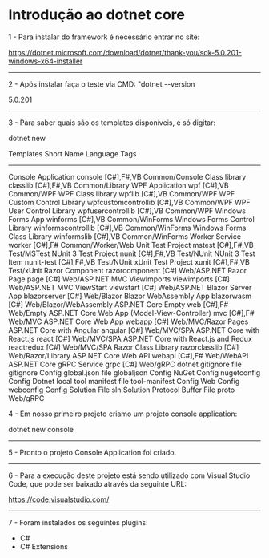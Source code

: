 # Introdução ao dotnet core

1 - Para instalar do framework é necessário entrar no site: 

https://dotnet.microsoft.com/download/dotnet/thank-you/sdk-5.0.201-windows-x64-installer
--------------------------------------------  -------------------  ----------  ----------------------
2 - Após instalar faça o teste via CMD: "dotnet --version

5.0.201
--------------------------------------------  -------------------  ----------  ----------------------
3 - Para saber quais são os templates disponíveis, é só digitar:

dotnet new

Templates                                     Short Name           Language    Tags
--------------------------------------------  -------------------  ----------  ----------------------
Console Application                           console              [C#],F#,VB  Common/Console
Class library                                 classlib             [C#],F#,VB  Common/Library
WPF Application                               wpf                  [C#],VB     Common/WPF
WPF Class library                             wpflib               [C#],VB     Common/WPF
WPF Custom Control Library                    wpfcustomcontrollib  [C#],VB     Common/WPF
WPF User Control Library                      wpfusercontrollib    [C#],VB     Common/WPF
Windows Forms App                             winforms             [C#],VB     Common/WinForms
Windows Forms Control Library                 winformscontrollib   [C#],VB     Common/WinForms
Windows Forms Class Library                   winformslib          [C#],VB     Common/WinForms
Worker Service                                worker               [C#],F#     Common/Worker/Web
Unit Test Project                             mstest               [C#],F#,VB  Test/MSTest
NUnit 3 Test Project                          nunit                [C#],F#,VB  Test/NUnit
NUnit 3 Test Item                             nunit-test           [C#],F#,VB  Test/NUnit
xUnit Test Project                            xunit                [C#],F#,VB  Test/xUnit
Razor Component                               razorcomponent       [C#]        Web/ASP.NET
Razor Page                                    page                 [C#]        Web/ASP.NET
MVC ViewImports                               viewimports          [C#]        Web/ASP.NET
MVC ViewStart                                 viewstart            [C#]        Web/ASP.NET
Blazor Server App                             blazorserver         [C#]        Web/Blazor
Blazor WebAssembly App                        blazorwasm           [C#]        Web/Blazor/WebAssembly
ASP.NET Core Empty                            web                  [C#],F#     Web/Empty
ASP.NET Core Web App (Model-View-Controller)  mvc                  [C#],F#     Web/MVC
ASP.NET Core Web App                          webapp               [C#]        Web/MVC/Razor Pages
ASP.NET Core with Angular                     angular              [C#]        Web/MVC/SPA
ASP.NET Core with React.js                    react                [C#]        Web/MVC/SPA
ASP.NET Core with React.js and Redux          reactredux           [C#]        Web/MVC/SPA
Razor Class Library                           razorclasslib        [C#]        Web/Razor/Library
ASP.NET Core Web API                          webapi               [C#],F#     Web/WebAPI
ASP.NET Core gRPC Service                     grpc                 [C#]        Web/gRPC
dotnet gitignore file                         gitignore                        Config
global.json file                              globaljson                       Config
NuGet Config                                  nugetconfig                      Config
Dotnet local tool manifest file               tool-manifest                    Config
Web Config                                    webconfig                        Config
Solution File                                 sln                              Solution
Protocol Buffer File                          proto                            Web/gRPC

4 - Em nosso primeiro projeto criamo um projeto console application:

dotnet new console
--------------------------------------------  -------------------  ----------  ----------------------
5 - Pronto o projeto Console Application foi criado. 
--------------------------------------------  -------------------  ----------  ----------------------
6 - Para a execução deste projeto está sendo utilizado com Visual Studio Code, que pode ser baixado através da seguinte URL:

https://code.visualstudio.com/
--------------------------------------------  -------------------  ----------  ----------------------
7 - Foram instalados os seguintes plugins:

- C#
- C# Extensions





